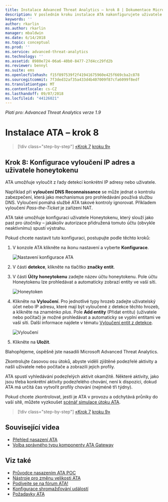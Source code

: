 ```yaml
---
title: Instalace Advanced Threat Analytics – krok 8 | Dokumentace Microsoftu
description: V posledním kroku instalace ATA nakonfigurujete uživatele honeytokenu.
keywords: ''
author: rkarlin
ms.author: rkarlin
manager: mbaldwin
ms.date: 6/14/2018
ms.topic: conceptual
ms.prod: ''
ms.service: advanced-threat-analytics
ms.technology: ''
ms.assetid: 8980e724-06a6-40b0-8477-27d4cc29fd2b
ms.reviewer: bennyl
ms.suite: ems
ms.openlocfilehash: f15f897539f2f41941675960e425f669cba2c878
ms.sourcegitcommit: 7f3ded32af35a433d4b407009f87cfa6099f8edf
ms.translationtype: MT
ms.contentlocale: cs-CZ
ms.lasthandoff: 09/07/2018
ms.locfileid: "44126021"
---
```

*Platí pro: Advanced Threat Analytics verze 1.9*



# <a name="install-ata---step-8"></a>Instalace ATA – krok 8

>[!div class="step-by-step"]
[«Krok 7](vpn-integration-install-step.md)
[kroku 9»](install-ata-step9-samr.md)

## <a name="step-8-configure-ip-address-exclusions-and-honeytoken-user"></a>Krok 8: Konfigurace vyloučení IP adres a uživatele honeytokenu
ATA umožňuje vyloučit z řady detekcí konkrétní IP adresy nebo uživatele. 

Například při **vyloučení DNS Reconnaissance** se může jednat o kontrolu zabezpečení, která jako mechanismus pro prohledávání používá službu DNS. Vyloučení pomáhá službě ATA takové kontroly ignorovat. Příkladem vyloučení *Pass-the-Ticket* je zařízení NAT.    

ATA také umožňuje konfiguraci uživatele Honeytokenu, který slouží jako past pro útočníky – jakákoliv autorizace přidružená tomuto účtu (obvykle neaktivnímu) spustí výstrahu.

Pokud chcete nastavit tuto konfiguraci, postupujte podle těchto kroků:

1.  V konzole ATA klikněte na ikonu nastavení a vyberte **Konfigurace**.

    ![Nastavení konfigurace ATA](media/ATA-config-icon.png)

2.  V části **detekce**, klikněte na tlačítko **značky entit**.

2. V části **Účty honeytokenu** zadejte název účtu honeytokenu. Pole účtu Honeytokenu lze prohledávat a automaticky zobrazí entity ve vaší síti.

   ![Honeytoken](media/honeytoken.png)

3. Klikněte na **Vyloučení**. Pro jednotlivé typy hrozeb zadejte uživatelský účet nebo IP adresu, které mají být vyloučené z detekce těchto hrozeb, a klikněte na znaménko *plus*. Pole **Add entity** (Přidat entitu) (uživatele nebo počítač) je možné prohledávat a automaticky se vyplní entitami ve vaší síti. Další informace najdete v tématu [Vyloučení entit z detekce](excluding-entities-from-detections.md).

   ![Vyloučení](media/exclusions.png)

4.  Klikněte na **Uložit**.


Blahopřejeme, úspěšně jste nasadili Microsoft Advanced Threat Analytics.

Zkontrolujte časovou osu útoků, abyste viděli zjištěné podezřelé aktivity a našli uživatele nebo počítače a zobrazili jejich profily.

ATA spustí vyhledávání podezřelých aktivit okamžitě. Některé aktivity, jako jsou třeba konkrétní aktivity podezřelého chování, není k dispozici, dokud ATA má určitá čas vytvořit profily chování (nejméně tři týdny).

Pokud chcete zkontrolovat, jestli je ATA v provozu a odchytává průniky do vaší sítě, můžete vyzkoušet [scénář simulace útoku ATA](https://docs.microsoft.com/enterprise-mobility-security/solutions/ata-attack-simulation-playbook).


>[!div class="step-by-step"]
[«Krok 7](vpn-integration-install-step.md)
[kroku 9»](install-ata-step9-samr.md)


## <a name="related-videos"></a>Související videa
- [Přehled nasazení ATA](https://channel9.msdn.com/Shows/Microsoft-Security/Overview-of-ATA-Deployment-in-10-Minutes)
- [Volba správného typu komponenty ATA Gateway](https://channel9.msdn.com/Shows/Microsoft-Security/ATA-Deployment-Choose-the-Right-Gateway-Type)


## <a name="see-also"></a>Viz také
- [Průvodce nasazením ATA POC](http://aka.ms/atapoc)
- [Nástroje pro změnu velikosti ATA](http://aka.ms/atasizingtool)
- [Podívejte se na fórum ATA!](https://social.technet.microsoft.com/Forums/security/home?forum=mata)
- [Konfigurace shromažďování událostí](configure-event-collection.md)
- [Požadavky ATA](ata-prerequisites.md)

